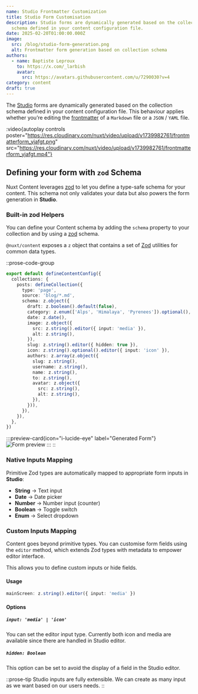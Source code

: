 ```yaml
---
name: Studio Frontmatter Customization
title: Studio Form Customisation
description: Studio forms are dynamically generated based on the collection
  schema defined in your content configuration file.
date: 2025-02-20T01:00:00.000Z
image:
  src: /blog/studio-form-generation.png
  alt: Frontmatter form generation based on collection schema
authors:
  - name: Baptiste Leproux
    to: https://x.com/_larbish
    avatar:
      src: https://avatars.githubusercontent.com/u/7290030?v=4
category: content
draft: true
---
```


The [Studio](https://nuxt.studio) forms are dynamically generated based on the collection schema defined in your content configuration file. This behaviour applies whether you’re editing the [frontmatter](/docs/files/markdown#frontmatter) of a `Markdown` file or a `JSON` / `YAML` file.

:video{autoplay controls poster="https://res.cloudinary.com/nuxt/video/upload/v1739982761/frontmatterform_yjafgt.png" src="https://res.cloudinary.com/nuxt/video/upload/v1739982761/frontmatterform_yjafgt.mp4"}

## **Defining your form with** `zod` Schema

Nuxt Content leverages [zod](https://github.com/colinhacks/zod) to let you define a type-safe schema for your content. This schema not only validates your data but also powers the form generation in **Studio**.

### **Built-in zod Helpers**

You can define your Content schema by adding the `schema` property to your collection and by using a [zod](https://github.com/colinhacks/zod) schema.

`@nuxt/content` exposes a `z` object that contains a set of [Zod](/) utilities for common data types.

::prose-code-group
```ts [content.config.ts]
export default defineContentConfig({
  collections: {
    posts: defineCollection({
      type: 'page',
      source: 'blog/*.md',
      schema: z.object({
        draft: z.boolean().default(false),
        category: z.enum(['Alps', 'Himalaya', 'Pyrenees']).optional(),
        date: z.date(),
        image: z.object({
          src: z.string().editor({ input: 'media' }),
          alt: z.string(),
        }),
        slug: z.string().editor({ hidden: true }),
        icon: z.string().optional().editor({ input: 'icon' }),
        authors: z.array(z.object({
          slug: z.string(),
          username: z.string(),
          name: z.string(),
          to: z.string(),
          avatar: z.object({
            src: z.string(),
            alt: z.string(),
          }),
        })),
      }),
    }),
  },
})    
```

  :::preview-card{icon="i-lucide-eye" label="Generated Form"}
  ![Form preview](/blog/generated-form.png)
  :::
::

### **Native Inputs Mapping**

Primitive Zod types are automatically mapped to appropriate form inputs in **Studio**:

- **String** → Text input
- **Date** → Date picker
- **Number** → Number input (counter)
- **Boolean** → Toggle switch
- **Enum** → Select dropdown

### Custom Inputs Mapping

Content goes beyond primitive types. You can customise form fields using the `editor` method, which extends Zod types with metadata to empower editor interface.

This allows you to define custom inputs or hide fields.

#### Usage

```ts [content.config.ts]
mainScreen: z.string().editor({ input: 'media' })
```

#### Options

##### `input: 'media' | 'icon'`

You can set the editor input type. Currently both icon and media are available since there are handled in Studio editor.

##### `hidden: Boolean`

This option can be set to avoid the display of a field in the Studio editor.

::prose-tip
Studio inputs are fully extensible. We can create as many input as we want based on our users needs.
::
